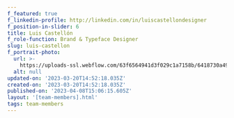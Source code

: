 ```yaml
---
f_featured: true
f_linkedin-profile: http://linkedin.com/in/luiscastellondesigner
f_position-in-slider: 6
title: Luis Castellón
f_role-function: Brand & Typeface Designer
slug: luis-castellon
f_portrait-photo:
  url: >-
    https://uploads-ssl.webflow.com/63f6564941d3f029c1a7158b/6418730a4996acd87fd15d51_luis.jpeg
  alt: null
updated-on: '2023-03-20T14:52:18.035Z'
created-on: '2023-03-20T14:52:18.035Z'
published-on: '2023-04-08T15:06:15.605Z'
layout: '[team-members].html'
tags: team-members
---
```




